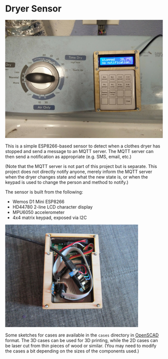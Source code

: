 Dryer Sensor
============

![Dryer Sensor installed and running](img/installed.jpg)

This is a simple ESP8266-based sensor to detect when a clothes dryer has
stopped and send a message to an MQTT server.  The MQTT server can then
send a notification as appropriate (e.g. SMS, email, etc.)

(Note that the MQTT server is not part of this project but is separate.
This project does not directly notify anyone, merely inform the MQTT server
when the dryer changes state and what the new state is, or when the
keypad is used to change the person and method to notify.)

The sensor is built from the following:

* Wemos D1 Mini ESP8266
* HD44780 2-line LCD character display
* MPU6050 accelerometer
* 4x4 matrix keypad, exposed via I2C

![Internals of the unit](img/guts.jpg)

Some sketches for cases are available in the `cases` directory in
[OpenSCAD](http://www.openscad.org/) format.  The 3D cases can be used for
3D printing, while the 2D cases can be laser cut from thin pieces of wood
or similar.  (You may need to modify the cases a bit depending on the sizes
of the components used.)